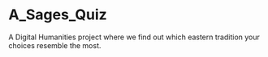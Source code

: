 # A_Sages_Quiz
A Digital Humanities project where we find out which eastern tradition your choices resemble the most.
